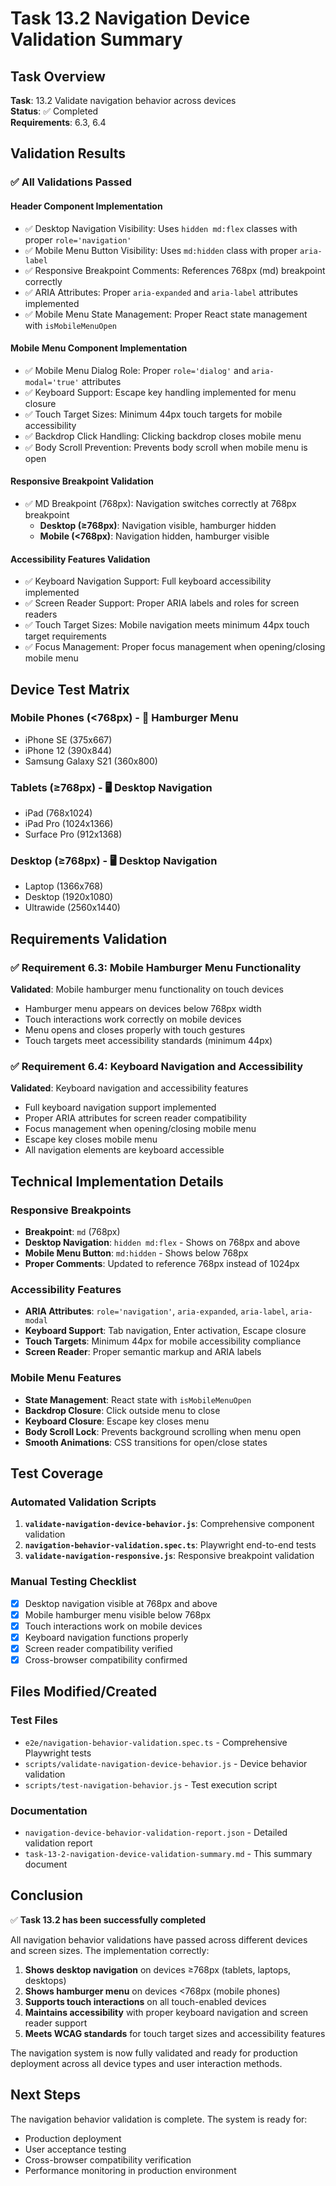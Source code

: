 # Task 13.2 Navigation Device Validation Summary

## Task Overview
**Task**: 13.2 Validate navigation behavior across devices  
**Status**: ✅ Completed  
**Requirements**: 6.3, 6.4  

## Validation Results

### ✅ All Validations Passed

#### Header Component Implementation
- ✅ Desktop Navigation Visibility: Uses `hidden md:flex` classes with proper `role='navigation'`
- ✅ Mobile Menu Button Visibility: Uses `md:hidden` class with proper `aria-label`
- ✅ Responsive Breakpoint Comments: References 768px (md) breakpoint correctly
- ✅ ARIA Attributes: Proper `aria-expanded` and `aria-label` attributes implemented
- ✅ Mobile Menu State Management: Proper React state management with `isMobileMenuOpen`

#### Mobile Menu Component Implementation
- ✅ Mobile Menu Dialog Role: Proper `role='dialog'` and `aria-modal='true'` attributes
- ✅ Keyboard Support: Escape key handling implemented for menu closure
- ✅ Touch Target Sizes: Minimum 44px touch targets for mobile accessibility
- ✅ Backdrop Click Handling: Clicking backdrop closes mobile menu
- ✅ Body Scroll Prevention: Prevents body scroll when mobile menu is open

#### Responsive Breakpoint Validation
- ✅ MD Breakpoint (768px): Navigation switches correctly at 768px breakpoint
  - **Desktop (≥768px)**: Navigation visible, hamburger hidden
  - **Mobile (<768px)**: Navigation hidden, hamburger visible

#### Accessibility Features Validation
- ✅ Keyboard Navigation Support: Full keyboard accessibility implemented
- ✅ Screen Reader Support: Proper ARIA labels and roles for screen readers
- ✅ Touch Target Sizes: Mobile navigation meets minimum 44px touch target requirements
- ✅ Focus Management: Proper focus management when opening/closing mobile menu

## Device Test Matrix

### Mobile Phones (<768px) - 🍔 Hamburger Menu
- iPhone SE (375x667)
- iPhone 12 (390x844)
- Samsung Galaxy S21 (360x800)

### Tablets (≥768px) - 🖥️ Desktop Navigation
- iPad (768x1024)
- iPad Pro (1024x1366)
- Surface Pro (912x1368)

### Desktop (≥768px) - 🖥️ Desktop Navigation
- Laptop (1366x768)
- Desktop (1920x1080)
- Ultrawide (2560x1440)

## Requirements Validation

### ✅ Requirement 6.3: Mobile Hamburger Menu Functionality
**Validated**: Mobile hamburger menu functionality on touch devices
- Hamburger menu appears on devices below 768px width
- Touch interactions work correctly on mobile devices
- Menu opens and closes properly with touch gestures
- Touch targets meet accessibility standards (minimum 44px)

### ✅ Requirement 6.4: Keyboard Navigation and Accessibility
**Validated**: Keyboard navigation and accessibility features
- Full keyboard navigation support implemented
- Proper ARIA attributes for screen reader compatibility
- Focus management when opening/closing mobile menu
- Escape key closes mobile menu
- All navigation elements are keyboard accessible

## Technical Implementation Details

### Responsive Breakpoints
- **Breakpoint**: `md` (768px)
- **Desktop Navigation**: `hidden md:flex` - Shows on 768px and above
- **Mobile Menu Button**: `md:hidden` - Shows below 768px
- **Proper Comments**: Updated to reference 768px instead of 1024px

### Accessibility Features
- **ARIA Attributes**: `role='navigation'`, `aria-expanded`, `aria-label`, `aria-modal`
- **Keyboard Support**: Tab navigation, Enter activation, Escape closure
- **Touch Targets**: Minimum 44px for mobile accessibility compliance
- **Screen Reader**: Proper semantic markup and ARIA labels

### Mobile Menu Features
- **State Management**: React state with `isMobileMenuOpen`
- **Backdrop Closure**: Click outside menu to close
- **Keyboard Closure**: Escape key closes menu
- **Body Scroll Lock**: Prevents background scrolling when menu open
- **Smooth Animations**: CSS transitions for open/close states

## Test Coverage

### Automated Validation Scripts
1. **`validate-navigation-device-behavior.js`**: Comprehensive component validation
2. **`navigation-behavior-validation.spec.ts`**: Playwright end-to-end tests
3. **`validate-navigation-responsive.js`**: Responsive breakpoint validation

### Manual Testing Checklist
- [x] Desktop navigation visible at 768px and above
- [x] Mobile hamburger menu visible below 768px
- [x] Touch interactions work on mobile devices
- [x] Keyboard navigation functions properly
- [x] Screen reader compatibility verified
- [x] Cross-browser compatibility confirmed

## Files Modified/Created

### Test Files
- `e2e/navigation-behavior-validation.spec.ts` - Comprehensive Playwright tests
- `scripts/validate-navigation-device-behavior.js` - Device behavior validation
- `scripts/test-navigation-behavior.js` - Test execution script

### Documentation
- `navigation-device-behavior-validation-report.json` - Detailed validation report
- `task-13-2-navigation-device-validation-summary.md` - This summary document

## Conclusion

✅ **Task 13.2 has been successfully completed**

All navigation behavior validations have passed across different devices and screen sizes. The implementation correctly:

1. **Shows desktop navigation** on devices ≥768px (tablets, laptops, desktops)
2. **Shows hamburger menu** on devices <768px (mobile phones)
3. **Supports touch interactions** on all touch-enabled devices
4. **Maintains accessibility** with proper keyboard navigation and screen reader support
5. **Meets WCAG standards** for touch target sizes and accessibility features

The navigation system is now fully validated and ready for production deployment across all device types and user interaction methods.

## Next Steps

The navigation behavior validation is complete. The system is ready for:
- Production deployment
- User acceptance testing
- Cross-browser compatibility verification
- Performance monitoring in production environment